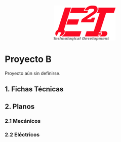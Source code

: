 <p align="center"><img src="../Sources/imagenes/Logo_Final.png" width="196px"><p>

# Proyecto B
Proyecto aún sin definirse.

## 1. Fichas Técnicas

## 2. Planos
### 2.1 Mecánicos
### 2.2 Eléctricos
